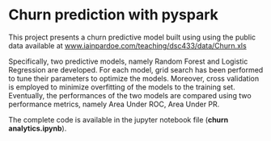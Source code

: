 # Churn prediction with pyspark
This project presents a churn predictive model built using using the public data available at www.iainpardoe.com/teaching/dsc433/data/Churn.xls

Specifically, two predictive models, namely Random Forest and Logistic Regression are developed. For each model, grid search has been performed to tune their parameters to optimize the models. Moreover, cross validation is employed to minimize overfitting of the models to the training set. Eventually, the performances of the two models are compared using two performance metrics, namely Area Under ROC, Area Under PR.

The complete code is available in the jupyter notebook file (**churn analytics.ipynb**). 
